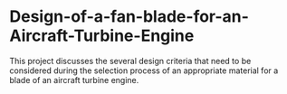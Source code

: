 # Design-of-a-fan-blade-for-an-Aircraft-Turbine-Engine
This project discusses the several design criteria that need to be considered during the selection process of an appropriate material for a blade of an aircraft turbine engine.
